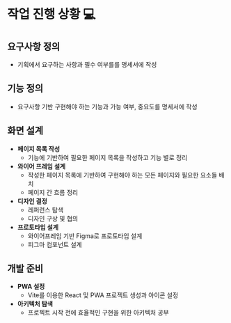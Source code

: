 # 작업 진행 상황 💻

## 요구사항 정의

- 기획에서 요구하는 사항과 필수 여부를를 명세서에 작성

## 기능 정의

- 요구사항 기반 구현해야 하는 기능과 가능 여부, 중요도를 명세서에 작성

## 화면 설계

- **페이지 목록 작성**
  - 기능에 기반하여 필요한 페이지 목록을 작성하고 기능 별로 정리
- **와이어 프레임 설계**
  - 작성한 페이지 목록에 기반하여 구현해야 하는 모든 페이지와 필요한 요소들 배치
  - 페이지 간 흐름 정리
- **디자인 결정**
  - 레퍼런스 탐색
  - 디자인 구상 및 협의
- **프로토타입 설계**
  - 와이어프레임 기반 Figma로 프로토타입 설계
  - 피그마 컴포넌트 설계

## 개발 준비

- **PWA 설정**
  - Vite를 이용한 React 및 PWA 프로젝트 생성과 아이콘 설정
- **아키텍처 탐색**
  - 프로젝트 시작 전에 효율적인 구현을 위한 아키텍처 공부
